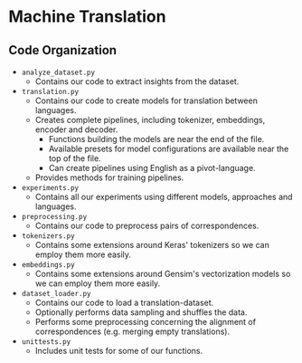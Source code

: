 # Machine Translation

## Code Organization

- `analyze_dataset.py`
  - Contains our code to extract insights from the dataset.
- `translation.py`
  - Contains our code to create models for translation between languages.
  - Creates complete pipelines, including tokenizer, embeddings, encoder and decoder.
    - Functions building the models are near the end of the file.
    - Available presets for model configurations are available near the top of the file.
    - Can create pipelines using English as a pivot-language.
  - Provides methods for training pipelines.
- `experiments.py`
  - Contains all our experiments using different models, approaches and languages.
- `preprocessing.py`
  - Contains our code to preprocess pairs of correspondences.
- `tokenizers.py`
  - Contains some extensions around Keras' tokenizers so we can employ them more easily.
- `embeddings.py`
  - Contains some extensions around Gensim's vectorization models so we can employ them more easily.
- `dataset_loader.py`
  - Contains our code to load a translation-dataset.
  - Optionally performs data sampling and shuffles the data.
  - Performs some preprocessing concerning the alignment of correspondences (e.g. merging empty translations).
- `unittests.py`
  - Includes unit tests for some of our functions.
